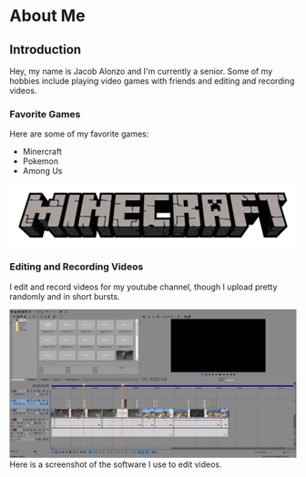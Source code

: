 # About Me

## Introduction
Hey, my name is Jacob Alonzo and I'm currently a senior. Some of my hobbies include playing video games with friends and editing and recording videos.

### Favorite Games
Here are some of my favorite games:
<ul>
  <li>Minercraft</li>
  <li>Pokemon</li>
  <li>Among Us</li>
</ul>

![MinecraftLogo](LogoMinecraft.png)

### Editing and Recording Videos
I edit and record videos for my youtube channel, though I upload pretty randomly and in short bursts.

![Editing](Editing.PNG)
Here is a screenshot of the software I use to edit videos.
